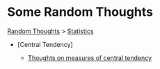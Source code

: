 # Some Random Thoughts

[Random Thoughts](/thoughts/) > [Statistics](/thoughts/statistics/)

* [Central Tendency]

	* [Thoughts on measures of central tendency](/thoughts/statistics/central-tendency/central-tendency.pdf)

